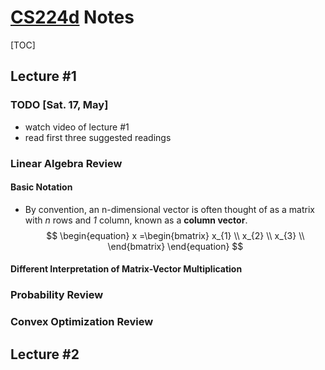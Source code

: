 # [CS224d](http://cs224d.stanford.edu/) Notes
[TOC]

## Lecture #1
### TODO [Sat. 17, May]
- watch video of lecture #1
- read first three suggested readings

### Linear Algebra Review
#### Basic Notation
- By convention, an n-dimensional vector is often thought of as a matrix with *n* rows and *1* column, known as a **column vector**. $$  \begin{equation}
     x =\begin{bmatrix}
         x_{1} \\
         x_{2} \\
         x_{3} \\
        \end{bmatrix}
  \end{equation} $$
  
#### Different Interpretation of Matrix-Vector Multiplication


### Probability Review

### Convex Optimization Review



## Lecture #2